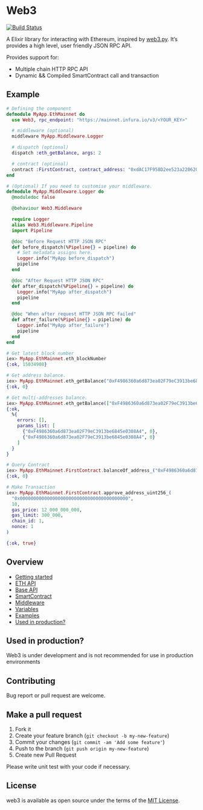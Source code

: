 # Web3

[![Build Status](https://app.travis-ci.com/zven21/web3.svg?branch=main)](https://app.travis-ci.com/zven21/web3)

A Elixir library for interacting with Ethereum, inspired by [web3.py](https://github.com/ethereum/web3.py). It’s provides a high level, user friendly JSON RPC API.

Provides support for:

- Multiple chain HTTP RPC API
- Dynamic && Compiled SmartContract call and transaction

## Example

```elixir
# Defining the component
defmodule MyApp.EthMainnet do
  use Web3, rpc_endpoint: "https://mainnet.infura.io/v3/<YOUR_KEY>"

  # middleware (optional)
  middleware MyApp.Middleware.Logger

  # dispatch (optional)
  dispatch :eth_getBalance, args: 2

  # contract (optinnal)
  contract :FirstContract, contract_address: "0xdAC17F958D2ee523a2206206994597C13D831ec7", abi_path: "path_to_abi.json"
end

# (Optional) If you need to customise your middleware.
defmodule MyApp.Middleware.Logger do
  @moduledoc false

  @behaviour Web3.Middleware

  require Logger
  alias Web3.Middleware.Pipeline
  import Pipeline

  @doc "Before Request HTTP JSON RPC"
  def before_dispatch(%Pipeline{} = pipeline) do
    # Set metadata assigns here.
    Logger.info("MyApp before_dispatch")
    pipeline
  end

  @doc "After Request HTTP JSON RPC"
  def after_dispatch(%Pipeline{} = pipeline) do
    Logger.info("MyApp after_dispatch")
    pipeline
  end

  @doc "When after request HTTP JSON RPC failed"
  def after_failure(%Pipeline{} = pipeline) do
    Logger.info("MyApp after_failure")
    pipeline
  end
end

# Get latest block number
iex> MyApp.EthMainnet.eth_blockNumber
{:ok, 15034908}

# Get address balance.
iex> MyApp.EthMainnet.eth_getBalance("0xF4986360a6d873ea02F79eC3913be6845e0308A4", "latest")
{:ok, 0}

# Get multi-addresses balance.
iex> MyApp.EthMainnet.eth_getBalance(["0xF4986360a6d873ea02F79eC3913be6845e0308A4", "0xF4986360a6d873ea02F79eC3913be6845e0308A4"], "latest")
{:ok,
  %{
    errors: [],
    params_list: [
      {"0xF4986360a6d873ea02F79eC3913be6845e0308A4", 0},
      {"0xF4986360a6d873ea02F79eC3913be6845e0308A4", 0}
    ]
  }
}

# Query Contract
iex> MyApp.EthMainnet.FirstContract.balanceOf_address_("0xF4986360a6d873ea02F79eC3913be6845e0308A4")
{:ok, 0}

# Make Transaction
iex> MyApp.EthMainnet.FirstContract.approve_address_uint256_(
  "0x0000000000000000000000000000000000000000", 
  10, 
  gas_price: 12_000_000_000, 
  gas_limit: 300_000, 
  chain_id: 1, 
  nonce: 1
)

{:ok, true}
```

## Overview

- [Getting started](guides/Getting%20Started.md)
- [ETH API](guides/ETH%20API.md)
- [Base API](guides/Base%20API.md)
- [SmartContract](guides/SmartContract.md)
- [Middleware](guides/Middleware.md)
- [Variables](guides/Variables.md)
- [Examples](guides/Examples.md)
- [Used in production?](#used-in-production)

## Used in production?

Web3 is under development and is not recommended for use in production environments

## **Contributing**

Bug report or pull request are welcome.

## **Make a pull request**

1. Fork it
2. Create your feature branch (`git checkout -b my-new-feature`)
3. Commit your changes (`git commit -am 'Add some feature'`)
4. Push to the branch (`git push origin my-new-feature`)
5. Create new Pull Request

Please write unit test with your code if necessary.

## **License**

web3 is available as open source under the terms of the [MIT License](http://opensource.org/licenses/MIT).
